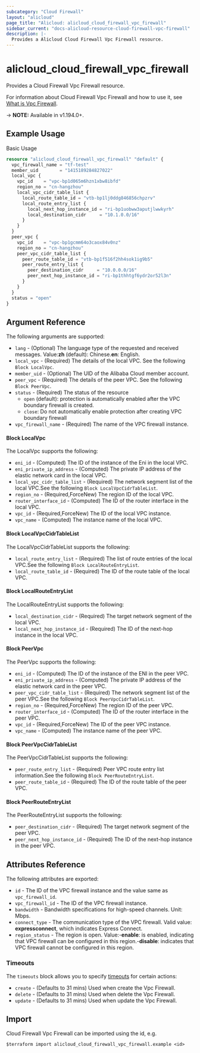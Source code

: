 ```yaml
---
subcategory: "Cloud Firewall"
layout: "alicloud"
page_title: "Alicloud: alicloud_cloud_firewall_vpc_firewall"
sidebar_current: "docs-alicloud-resource-cloud-firewall-vpc-firewall"
description: |-
  Provides a Alicloud Cloud Firewall Vpc Firewall resource.
---
```


# alicloud_cloud_firewall_vpc_firewall

Provides a Cloud Firewall Vpc Firewall resource.

For information about Cloud Firewall Vpc Firewall and how to use it, see [What is Vpc Firewall](https://help.aliyun.com/document_detail/342893.html).

-> **NOTE:** Available in v1.194.0+.

## Example Usage

Basic Usage

```terraform
resource "alicloud_cloud_firewall_vpc_firewall" "default" {
  vpc_firewall_name = "tf-test"
  member_uid        = "1415189284827022"
  local_vpc {
    vpc_id    = "vpc-bp1d065m6hzn1xbw8ibfd"
    region_no = "cn-hangzhou"
    local_vpc_cidr_table_list {
      local_route_table_id = "vtb-bp1lj0ddg846856chpzrv"
      local_route_entry_list {
        local_next_hop_instance_id = "ri-bp1uobww3aputjlwwkyrh"
        local_destination_cidr     = "10.1.0.0/16"
      }
    }
  }
  peer_vpc {
    vpc_id    = "vpc-bp1gcmm64o3caox84v0nz"
    region_no = "cn-hangzhou"
    peer_vpc_cidr_table_list {
      peer_route_table_id = "vtb-bp1f516f2hh4sok1ig9b5"
      peer_route_entry_list {
        peer_destination_cidr     = "10.0.0.0/16"
        peer_next_hop_instance_id = "ri-bp1thhtgf6ydr2or52l3n"
      }
    }
  }
  status = "open"
}

```

## Argument Reference

The following arguments are supported:
* `lang` - (Optional) The language type of the requested and received messages. Value:**zh** (default): Chinese.**en**: English.
* `local_vpc` - (Required) The details of the local VPC. See the following `Block LocalVpc`.
* `member_uid` - (Optional) The UID of the Alibaba Cloud member account.
* `peer_vpc` - (Required) The details of the peer VPC. See the following `Block PeerVpc`.
* `status` - (Required) The status of the resource
  - `open` (default): protection is automatically enabled after the VPC boundary firewall is created.
  - `close`: Do not automatically enable protection after creating VPC boundary firewall
* `vpc_firewall_name` - (Required) The name of the VPC firewall instance.


#### Block LocalVpc

The LocalVpc supports the following:
* `eni_id` - (Computed) The ID of the instance of the Eni in the local VPC.
* `eni_private_ip_address` - (Computed) The private IP address of the elastic network card in the local VPC.
* `local_vpc_cidr_table_list` - (Required) The network segment list of the local VPC.See the following `Block LocalVpcCidrTableList`.
* `region_no` - (Required,ForceNew) The region ID of the local VPC.
* `router_interface_id` - (Computed) The ID of the router interface in the local VPC.
* `vpc_id` - (Required,ForceNew) The ID of the local VPC instance.
* `vpc_name` - (Computed) The instance name of the local VPC.

#### Block LocalVpcCidrTableList

The LocalVpcCidrTableList supports the following:
* `local_route_entry_list` - (Required) The list of route entries of the local VPC.See the following `Block LocalRouteEntryList`.
* `local_route_table_id` - (Required) The ID of the route table of the local VPC.

#### Block LocalRouteEntryList

The LocalRouteEntryList supports the following:
* `local_destination_cidr` - (Required) The target network segment of the local VPC.
* `local_next_hop_instance_id` - (Required) The ID of the next-hop instance in the local VPC.

#### Block PeerVpc

The PeerVpc supports the following:
* `eni_id` - (Computed) The ID of the instance of the ENI in the peer VPC.
* `eni_private_ip_address` - (Computed) The private IP address of the elastic network card in the peer VPC.
* `peer_vpc_cidr_table_list` - (Required) The network segment list of the peer VPC.See the following `Block PeerVpcCidrTableList`.
* `region_no` - (Required,ForceNew) The region ID of the peer VPC.
* `router_interface_id` - (Computed) The ID of the router interface in the peer VPC.
* `vpc_id` - (Required,ForceNew) The ID of the peer VPC instance.
* `vpc_name` - (Computed) The instance name of the peer VPC.

#### Block PeerVpcCidrTableList

The PeerVpcCidrTableList supports the following:
* `peer_route_entry_list` - (Required) Peer VPC route entry list information.See the following `Block PeerRouteEntryList`.
* `peer_route_table_id` - (Required) The ID of the route table of the peer VPC.

#### Block PeerRouteEntryList

The PeerRouteEntryList supports the following:
* `peer_destination_cidr` - (Required) The target network segment of the peer VPC.
* `peer_next_hop_instance_id` - (Required) The ID of the next-hop instance in the peer VPC.

## Attributes Reference

The following attributes are exported:
* `id` - The ID of the VPC firewall instance and the value same as `vpc_firewall_id`.
* `vpc_firewall_id` - The ID of the VPC firewall instance.
* `bandwidth` - Bandwidth specifications for high-speed channels. Unit: Mbps.
* `connect_type` - The communication type of the VPC firewall. Valid value: **expressconnect**, which indicates Express Connect.
* `region_status` - The region is open. Value:-**enable**: is enabled, indicating that VPC firewall can be configured in this region.-**disable**: indicates that VPC firewall cannot be configured in this region.

### Timeouts

The `timeouts` block allows you to specify [timeouts](https://www.terraform.io/docs/configuration-0-11/resources.html#timeouts) for certain actions:
* `create` - (Defaults to 31 mins) Used when create the Vpc Firewall.
* `delete` - (Defaults to 31 mins) Used when delete the Vpc Firewall.
* `update` - (Defaults to 31 mins) Used when update the Vpc Firewall.

## Import

Cloud Firewall Vpc Firewall can be imported using the id, e.g.

```shell
$terraform import alicloud_cloud_firewall_vpc_firewall.example <id>
```